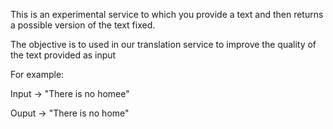 This is an experimental service to which you provide a text and then 
returns a possible version of the text fixed.

The objective is to used in our translation service to improve the quality
of the text provided as input

For example: 

 Input -> "There is no homee"

 Ouput -> "There is no home"


